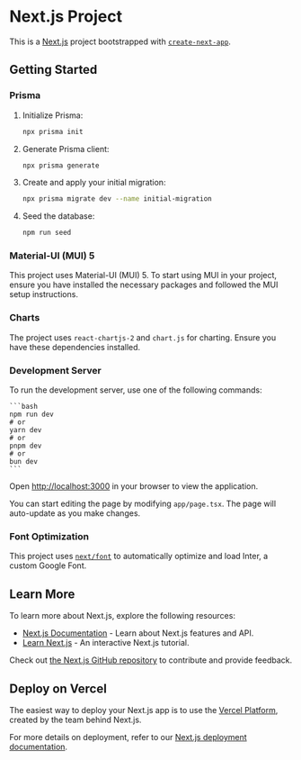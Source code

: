 # Next.js Project

This is a [Next.js](https://nextjs.org/) project bootstrapped with [`create-next-app`](https://github.com/vercel/next.js/tree/canary/packages/create-next-app).

## Getting Started

### Prisma

1. Initialize Prisma:
    ```bash
    npx prisma init
    ```

2. Generate Prisma client:
    ```bash
    npx prisma generate
    ```

3. Create and apply your initial migration:
    ```bash
    npx prisma migrate dev --name initial-migration
    ```

4. Seed the database:
    ```bash
    npm run seed
    ```

### Material-UI (MUI) 5

This project uses Material-UI (MUI) 5. To start using MUI in your project, ensure you have installed the necessary packages and followed the MUI setup instructions.

### Charts

The project uses `react-chartjs-2` and `chart.js` for charting. Ensure you have these dependencies installed.

### Development Server

To run the development server, use one of the following commands:

    ```bash
    npm run dev
    # or
    yarn dev
    # or
    pnpm dev
    # or
    bun dev
    ```

Open [http://localhost:3000](http://localhost:3000) in your browser to view the application.

You can start editing the page by modifying `app/page.tsx`. The page will auto-update as you make changes.

### Font Optimization

This project uses [`next/font`](https://nextjs.org/docs/basic-features/font-optimization) to automatically optimize and load Inter, a custom Google Font.

## Learn More

To learn more about Next.js, explore the following resources:

- [Next.js Documentation](https://nextjs.org/docs) - Learn about Next.js features and API.
- [Learn Next.js](https://nextjs.org/learn) - An interactive Next.js tutorial.

Check out [the Next.js GitHub repository](https://github.com/vercel/next.js/) to contribute and provide feedback.

## Deploy on Vercel

The easiest way to deploy your Next.js app is to use the [Vercel Platform](https://vercel.com/new?utm_medium=default-template&filter=next.js&utm_source=create-next-app&utm_campaign=create-next-app-readme), created by the team behind Next.js.

For more details on deployment, refer to our [Next.js deployment documentation](https://nextjs.org/docs/deployment).
